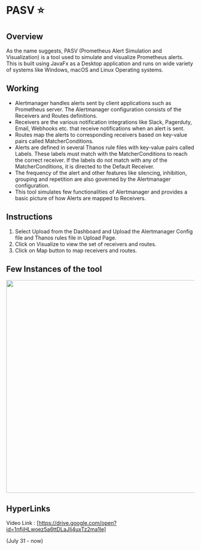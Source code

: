 # PASV  :star:

## Overview

As the name suggests, PASV (Prometheus Alert Simulation and Visualization) is a tool used to simulate and visualize Prometheus alerts. This is built using JavaFx as a Desktop application and runs on wide variety of systems like Windows, macOS and Linux Operating systems.

## Working
- Alertmanager handles alerts sent by client applications such as Prometheus server. The Alertmanager configuration consists of the Receivers and Routes definitions. 
- Receivers are the various notification integrations like Slack, Pagerduty, Email, Webhooks etc. that receive notifications when an alert is sent.
- Routes map the alerts to corresponding receivers based on key-value pairs called MatcherConditions.
- Alerts are defined in several Thanos rule files with key-value pairs called Labels. These labels must match with the MatcherConditions to reach the correct receiver. If the labels do not match with any of the MatcherConditions, it is directed to the Default Receiver.
- The frequency of the alert and other features like silencing, inhibition, grouping and repetition are also governed by the Alertmanager configuration.
- This tool simulates few functionalities of Alertmanager and provides a basic picture of how Alerts are mapped to Receivers.

## Instructions 

1. Select Upload from the Dashboard and Upload the Alertmanager Config file and Thanos rules file in Upload Page.
2. Click on Visualize to view the set of receivers and routes.
3. Click on Map button to map receivers and routes.

## Few Instances of the tool
<img align="center" width="555" height="570" src="https://github.com/sathiyajith/PASV/blob/main/res/Architecture%20Diagram.png">

##  HyperLinks
Video Link : [https://drive.google.com/open?id=1nfijHLwoez5a6ttDLaJIi4uxTz2ma1Ie]

(July 31 - now)
